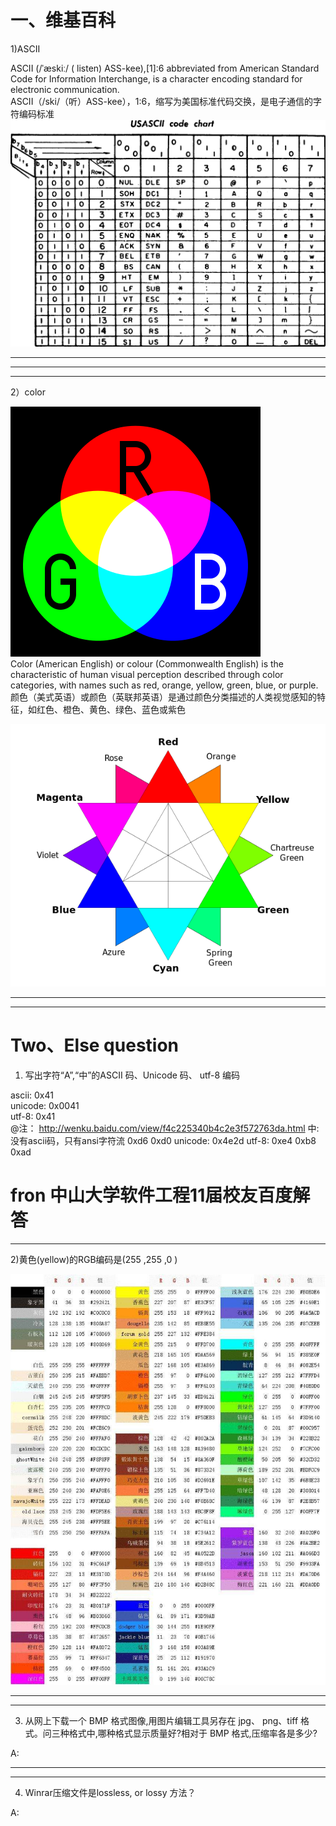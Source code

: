 # 一、维基百科  

1)ASCII  

ASCII (/ˈæskiː/ ( listen) ASS-kee),[1]:6 abbreviated from American Standard Code for Information Interchange, is a character encoding standard for electronic communication.  
ASCII（/ski/（听）ASS-kee），1:6，缩写为美国标准代码交换，是电子通信的字符编码标准  
![ASCII](images/1280px-USASCII_code_chart.png)   

***
***
***  

2）color   

![ASCII](images/400px-AdditiveColor.svg.png)  
Color (American English) or colour (Commonwealth English) is the characteristic of human visual perception described through color categories, with names such as red, orange, yellow, green, blue, or purple.   
颜色（美式英语）或颜色（英联邦英语）是通过颜色分类描述的人类视觉感知的特征，如红色、橙色、黄色、绿色、蓝色或紫色  

![ASCII](images/600px-RBG_color_wheel.svg.png)   

***
***   

# Two、Else question  

1) 写出字符“A”,“中”的ASCII 码、Unicode 码、 utf-8 编码    

 ascii: 0x41   
 unicode: 0x0041   
 utf-8: 0x41  
 @注： http://wenku.baidu.com/view/f4c225340b4c2e3f572763da.html 
中: 没有ascii码，只有ansi字符流 0xd6 0xd0
unicode: 0x4e2d
utf-8: 0xe4 0xb8 0xad  

# fron 中山大学软件工程11届校友百度解答   

***  

2)黄色(yellow)的RGB编码是(255 ,255 ,0 )  

![RGB](images/timg.jpg)  

***   
***  

3) 从网上下载一个 BMP 格式图像,用图片编辑工具另存在 jpg、 png、tiff 格式。问三种格式中,哪种格式显示质量好?相对于 BMP 格式,压缩率各是多少?   

A:   

***
***  

4) Winrar压缩文件是lossless, or lossy 方法？  
  
A: